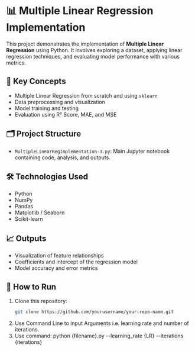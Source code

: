 # 📊 Multiple Linear Regression Implementation

This project demonstrates the implementation of **Multiple Linear Regression** using Python. It involves exploring a dataset, applying linear regression techniques, and evaluating model performance with various metrics.

## 🧠 Key Concepts
- Multiple Linear Regression from scratch and using `sklearn`
- Data preprocessing and visualization
- Model training and testing
- Evaluation using R² Score, MAE, and MSE

## 🗂️ Project Structure
- `MultipleLinearRegImplementation-3.py`: Main Jupyter notebook containing code, analysis, and outputs.

## 🛠️ Technologies Used
- Python
- NumPy
- Pandas
- Matplotlib / Seaborn
- Scikit-learn

## 📈 Outputs
- Visualization of feature relationships
- Coefficients and intercept of the regression model
- Model accuracy and error metrics

## 🔧 How to Run
1. Clone this repository:
   ```bash
   git clone https://github.com/yourusername/your-repo-name.git
2. Use Command Line to input Arguments i.e. learning rate and number of iterations.
3. Use command: python {filename}.py --learning_rate {LR} --iterations {iterations}
   
